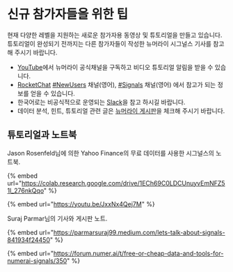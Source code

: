 # 신규 참가자들을 위한 팁

현재 다양한 레벨을 지원하는 새로운 참가자용 동영상 및 튜토리얼을 만들고 있습니다. 튜토리얼이 완성되기 전까지는 다른 참가자들이 작성한 뉴머라이 시그널스 기사를 참고해 주시기 바랍니다.

* [YouTube](https://www.youtube.com/channel/UCQt3RVSKsDpFgYIm1A-nWbA)에서 뉴머라이 공식채널을 구독하고 비디오 튜토리얼 알림을 받을 수 있습니다.
* [RocketChat](https://community.numer.ai) [#NewUsers](https://rocketchat.numer.ai/channel/newusers) 채널(영어), [#Signals](https://rocketchat.numer.ai/channel/signals) 채널(영어) 에서 참고가 되는 정보를 얻을 수 있습니다.
* 한국어로는 비공식적으로 운영되는 [Slack](https://join.slack.com/t/numerai-kr/shared\_invite/zt-1009d7ws3-hWRKdy8EkbSzwwzxaURlQw)을 참고 하시길 바랍니다.
* 데이터 분석, 힌트, 튜토리얼 관련 글은 [뉴머라이 게시판](https://forum.numer.ai)을 체크해 주시기 바랍니다.

## **튜토리얼과 노트북**

Jason Rosenfeld님에 의한 Yahoo Finance의 무료 데이터를 사용한 시그널스의 노트북.

{% embed url="https://colab.research.google.com/drive/1ECh69C0LDCUnuyvEmNFZ51l_276nkQqo" %}

{% embed url="https://youtu.be/JxxNx4Qej7M" %}

Suraj Parmar님의 기사와 게시판 노트.

{% embed url="https://parmarsuraj99.medium.com/lets-talk-about-signals-841934f24450" %}

{% embed url="https://forum.numer.ai/t/free-or-cheap-data-and-tools-for-numerai-signals/350" %}
